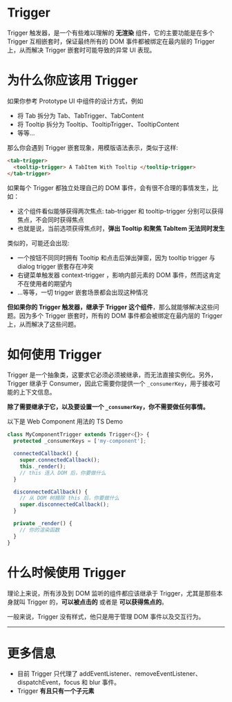 # Trigger

Trigger 触发器，是一个有些难以理解的 **无渲染** 组件，它的主要功能是在多个 Trigger 互相嵌套时，保证最终所有的 DOM 事件都被绑定在最内层的 Trigger 上，从而解决 Trigger 嵌套时可能导致的异常 UI 表现。

# 为什么你应该用 Trigger

如果你参考 Prototype UI 中组件的设计方式，例如

- 将 Tab 拆分为 Tab、TabTrigger、TabContent
- 将 Tooltip 拆分为 Tooltip、TooltipTrigger、TooltipContent
- 等等...

那么你会遇到 Trigger 嵌套现象，用模版语法表示，类似于这样:

```html
<tab-trigger>
  <tooltip-trigger> A TabItem With Tooltip </tooltip-trigger>
</tab-trigger>
```

如果每个 Trigger 都独立处理自己的 DOM 事件，会有很不合理的事情发生，比如：

- 这个组件看似能够获得两次焦点: tab-trigger 和 tooltip-trigger 分别可以获得焦点，不会同时获得焦点
- 也就是说，当前选项获得焦点时，**弹出 Tooltip 和聚焦 TabItem 无法同时发生**

类似的，可能还会出现:

- 一个按钮不同同时拥有 Tooltip 和点击后弹出弹窗，因为 tooltip trigger 与 dialog trigger 嵌套存在冲突
- 右键菜单触发器 context-trigger ，影响内部元素的 DOM 事件，然而这肯定不在使用者的期望内
- ...等等，一切 trigger 嵌套场景都会出现这种情况

**但如果你的 Trigger 触发器，继承于 Trigger 这个组件**，那么就能够解决这些问题。因为多个 Trigger 嵌套时，所有的 DOM 事件都会被绑定在最内层的 Trigger 上，从而解决了这些问题。

# 如何使用 Trigger

Trigger 是一个抽象类，这要求它必须必须被继承，而无法直接实例化。另外，Trigger 继承于 Consumer，因此它需要你提供一个 `_consumerKey`，用于接收可能的上下文信息。

**除了需要继承于它，以及要设置一个 `_consumerKey`，你不需要做任何事情。**

以下是 Web Component 用法的 TS Demo

```ts
class MyComponentTrigger extends Trigger<{}> {
  protected _consumerKeys = ['my-component'];

  connectedCallback() {
    super.connectedCallback();
    this._render();
    // this 连入 DOM 后，你要做什么
  }

  disconnectedCallback() {
    // 从 DOM 树摘除 this 后，你要做什么
    super.disconnectedCallback();
  }

  private _render() {
    // 你的渲染函数
  }
}
```

# 什么时候使用 Trigger

理论上来说，所有涉及到 DOM 监听的组件都应该继承于 Trigger，尤其是那些本身就叫 Trigger 的，**可以被点击的** 或者是 **可以获得焦点的**。

一般来说，Trigger 没有样式，他只是用于管理 DOM 事件以及交互行为。

---

# 更多信息

- 目前 Trigger 只代理了 addEventListener、removeEventListener、dispatchEvent，focus 和 blur 事件。
- Trigger **有且只有一个子元素**
